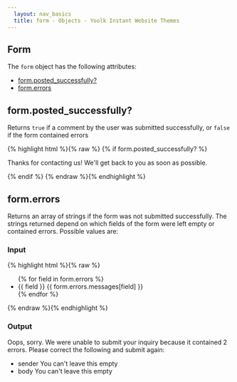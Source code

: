 ```yaml
---
  layout: nav_basics
  title: form - Objects - Yoolk Instant Website Themes
---
```


<h2 class="section-title">Form</h2>

The <code>form</code> object has the following attributes:

<div class="panel">
  <div class="panel-body">
    <ul>
      <li>
        <a href="posted_successfully">form.posted_successfully?</a>
      </li>
      <li>
        <a href="#errors">form.errors</a>
      </li>
    </ul>
  </div>
</div>

<h2 class="tags" id="posted_successfully">form.posted_successfully?</h2>

Returns <code>true</code> if a comment by the user was submitted successfully, or <code>false</code> if the form contained errors

<div class="panel">
  <div class="panel-body">
{% highlight html %}{% raw %}
{% if form.posted_successfully? %}
  <div class="successForm contact">
    <p>Thanks for contacting us! We'll get back to you as soon as possible.</p>
  </div>
{% endif %}
{% endraw %}{% endhighlight %}
  </div>
</div>

<h2 class="tags" id="image">form.errors</h2>

Returns an array of strings if the form was not submitted successfully. The strings returned depend on which fields of the form were left empty or contained errors. Possible values are:

<div class="panel">
  <div class="panel-header">
    <h3>Input</h3>
  </div>
  <div class="panel-body">
{% highlight html %}{% raw %}
<ul>
  {% for field in form.errors %}
    <li>
      <span>{{ field }}</span>
      <span>{{ form.errors.messages[field] }}</span>
    </li>
  {% endfor %}
</ul>
{% endraw %}{% endhighlight %}
  </div>
</div>

<div class="panel">
  <div class="panel-header">
    <h3>Output</h3>
  </div>
  <div class="panel-body">
Oops, sorry. We were unable to submit your inquiry because it contained 2 errors. Please correct the following and submit again:

* sender You can't leave this empty
* body You can't leave this empty
  </div>
</div>